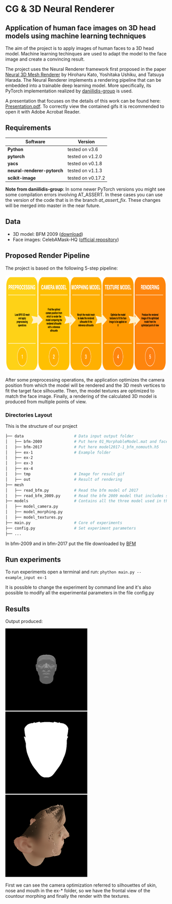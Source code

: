 # CG & 3D Neural Renderer
## Application of human face images on 3D head models using machine learning techniques

The aim of the project is to apply images of human faces to a 3D head model. Machine learning techinques are used to adapt the model to the face image and create a convincing result.

The project uses the Neural Renderer framework first proposed in the paper [Neural 3D Mesh Renderer](http://hiroharu-kato.com/projects_en/neural_renderer.html) by Hiroharu Kato, Yoshitaka Ushiku, and Tatsuya Harada. The Neural Renderer implements a rendering pipeline that can be embedded into a trainable deep learning model.
More specifically, its PyTorch implementation realized by [daniilidis-group](https://github.com/daniilidis-group/neural_renderer) is used.

A presentation that focuses on the details of this work can be found here: [Presentation.pdf](https://github.com/iacopoerpichini/cg3d-neural-renderer/blob/master/Presentation.pdf).
To correctly view the contained gifs it is recommended to open it with Adobe Acrobat Reader.

## Requirements
| Software                                                 | Version         |
| ---------------------------------------------------------|-----------------|
| **Python**                                               |     tested on v3.6    | 
| **pytorch** | tested on v1.2.0 |
| **yacs** | tested on v0.1.8 |
| **neural-renderer-pytorch** | tested on v1.1.3  |
| **scikit-image** | tested on v0.17.2  |

**Note from daniilidis-group**: In some newer PyTorch versions you might see some compilation errors involving AT_ASSERT. In these cases you can use the version of the code that is in the branch *at_assert_fix*. These changes will be merged into master in the near future.

## Data

- 3D model: BFM 2009 ([download](https://faces.dmi.unibas.ch/bfm/index.php?nav=1-2&id=downloads))
- Face images: CelebAMask-HQ ([official repository](https://github.com/switchablenorms/CelebAMask-HQ))

## Proposed Render Pipeline

The project is based on the following 5-step pipeline:

<img src="https://github.com/iacopoerpichini/cg3d-neural-renderer/blob/master/data/pipeline.png" height="300" width="1200">

After some preprocessing operations, the application optimizes the camera position from which the model will be rendered and the 3D mesh vertices to fit the target face silhouette. Then, the model textures are optimized to match the face image. Finally, a rendering of the calculated 3D model is produced from multiple points of view.

### Directories Layout

This is the structure of our project
```bash
├── data                      # Data input output folder
│   ├── bfm-2009              # Put here 01_MorphableModel.mat and face05_4seg.mat
│   ├── bfm-2017              # Put here model2017-1_bfm_nomouth.h5
│   ├── ex-1                  # Example folder 
│   ├── ex-2
│   ├── ex-3
│   ├── ex-4
│   ├── tmp                   # Image for result gif
│   ├── out                   # Result of rendering
├── mesh                      
│   ├── read_bfm.py           # Read the bfm model of 2017
│   ├── read_bfm_2009.py      # Read the bfm 2009 model that includes segmentation point 
├── models                    # Contains all the three model used in the pipeline
│   ├── model_camera.py
│   ├── model_morphing.py
│   ├── model_textures.py
├── main.py                   # Core of experiments
├── config.py                 # Set experiment parameters
├── ...                       
```

In bfm-2009 and in bfm-2017 put the file downloaded by [BFM](https://faces.dmi.unibas.ch/bfm/index.php?nav=1-2&id=downloads)

## Run experiments
To run experiments open a terminal and run: ```phython main.py --example_input ex-1```

It is possible to change the experiment by command line and it's also possible to modify all the experimental parameters in the file config.py

## Results

Output produced:

![Alt Text](https://github.com/iacopoerpichini/cg3d-neural-renderer/blob/master/data/out/camera.gif)
![Alt Text](https://github.com/iacopoerpichini/cg3d-neural-renderer/blob/master/data/out/morphing.gif)
![Alt Text](https://github.com/iacopoerpichini/cg3d-neural-renderer/blob/master/data/out/rendered.gif)

First we can see the camera optimization referred to silhouettes of skin, nose and mouth in the ex-* folder, so we have the frontal view of the countour morphing and finally the render with the textures.
